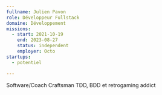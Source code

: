 ```yaml
---
fullname: Julien Pavon
role: Développeur Fullstack
domaine: Développement
missions:
  - start: 2021-10-19
    end: 2023-08-27
    status: independent
    employer: Octo
startups:
  - potentiel

---
```



Software/Coach Craftsman
TDD, BDD et retrogaming addict

